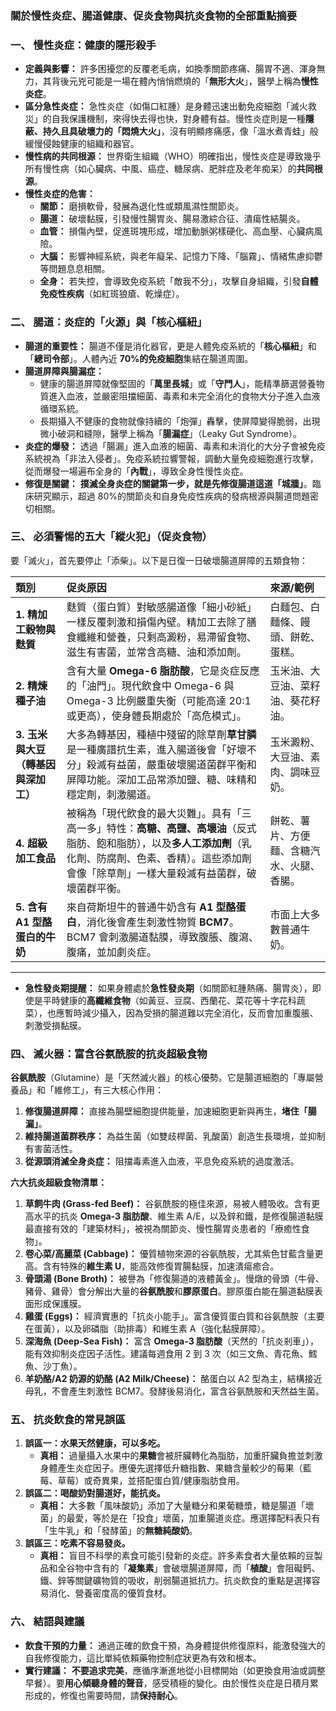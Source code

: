 ### 關於慢性炎症、腸道健康、促炎食物與抗炎食物的全部重點摘要

### 一、 慢性炎症：健康的隱形殺手

*   **定義與影響：** 許多困擾您的反覆老毛病，如換季關節疼痛、腸胃不適、渾身無力，其背後元兇可能是一場在體內悄悄燃燒的「**無形大火**」，醫學上稱為**慢性炎症**。
*   **區分急性炎症：** 急性炎症（如傷口紅腫）是身體迅速出動免疫細胞「滅火救災」的自我保護機制，來得快去得也快，對身體有益。慢性炎症則是一種**隱蔽、持久且具破壞力的「悶燒大火」**，沒有明顯疼痛感，像「溫水煮青蛙」般緩慢侵蝕健康的組織和器官。
*   **慢性病的共同根源：** 世界衛生組織（WHO）明確指出，慢性炎症是導致幾乎所有慢性病（如心臟病、中風、癌症、糖尿病、肥胖症及老年痴呆）的**共同根源**。
*   **慢性炎症的危害：**
    *   **關節：** 磨損軟骨，發展為退化性或類風濕性關節炎。
    *   **腸道：** 破壞黏膜，引發慢性腸胃炎、腸易激綜合征、潰瘍性結腸炎。
    *   **血管：** 損傷內壁，促進斑塊形成，增加動脈粥樣硬化、高血壓、心臟病風險。
    *   **大腦：** 影響神經系統，與老年癡呆、記憶力下降、「腦霧」、情緒焦慮抑鬱等問題息息相關。
    *   **全身：** 若失控，會導致免疫系統「敵我不分」，攻擊自身組織，引發**自體免疫性疾病**（如紅斑狼瘡、乾燥症）。

### 二、 腸道：炎症的「火源」與「核心樞紐」

*   **腸道的重要性：** 腸道不僅是消化器官，更是人體免疫系統的「**核心樞紐**」和「**總司令部**」。人體內近 **70%的免疫細胞**集結在腸道周圍。
*   **腸道屏障與腸漏症：**
    *   健康的腸道屏障就像堅固的「**萬里長城**」或「**守門人**」，能精準篩選營養物質進入血液，並嚴密阻擋細菌、毒素和未完全消化的食物大分子進入血液循環系統。
    *   長期攝入不健康的食物就像持續的「炮彈」轟擊，使屏障變得脆弱，出現微小破洞和縫隙，醫學上稱為「**腸漏症**」（Leaky Gut Syndrome）。
*   **炎症的爆發：** 透過「腸漏」進入血液的細菌、毒素和未消化的大分子會被免疫系統視為「非法入侵者」。免疫系統拉響警報，調動大量免疫細胞進行攻擊，從而爆發一場遍布全身的「**內戰**」，導致全身性慢性炎症。
*   **修復是關鍵：** **撲滅全身炎症的關鍵第一步，就是先修復腸道這道「城牆」**。臨床研究顯示，超過 80%的關節炎和自身免疫性疾病的發病根源與腸道問題密切相關。

### 三、 必須警惕的五大「縱火犯」（促炎食物）

要「滅火」，首先要停止「添柴」。以下是日復一日破壞腸道屏障的五類食物：

| 類別 | 促炎原因 | 來源/範例 |
| :--- | :--- | :--- |
| **1. 精加工穀物與麩質** | 麩質（蛋白質）對敏感腸道像「細小砂紙」一樣反覆刺激和損傷內壁。精加工去除了膳食纖維和營養，只剩高澱粉，易滯留食物、滋生有害菌，並常含高糖、油和添加劑。 | 白麵包、白麵條、饅頭、餅乾、蛋糕。 |
| **2. 精煉種子油** | 含有大量 **Omega-6 脂肪酸**，它是炎症反應的「油門」。現代飲食中 Omega-6 與 Omega-3 比例嚴重失衡（可能高達 20:1 或更高），使身體長期處於「高危模式」。 | 玉米油、大豆油、菜籽油、葵花籽油。 |
| **3. 玉米與大豆（轉基因與深加工）** | 大多為轉基因，種植中殘留的除草劑**草甘膦**是一種廣譜抗生素，進入腸道後會「好壞不分」殺滅有益菌，嚴重破壞腸道菌群平衡和屏障功能。深加工品常添加鹽、糖、味精和穩定劑，刺激腸道。 | 玉米澱粉、大豆油、素肉、調味豆奶。 |
| **4. 超級加工食品** | 被稱為「現代飲食的最大災難」。具有「三高一多」特性：**高糖、高鹽、高壞油**（反式脂肪、飽和脂肪），以及**多人工添加劑**（乳化劑、防腐劑、色素、香精）。這些添加劑會像「除草劑」一樣大量殺滅有益菌群，破壞菌群平衡。 | 餅乾、薯片、方便麵、含糖汽水、火腿、香腸。 |
| **5. 含有 A1 型酪蛋白的牛奶** | 來自荷斯坦牛的普通牛奶含有 **A1 型酪蛋白**，消化後會產生刺激性物質 **BCM7**。BCM7 會刺激腸道黏膜，導致腹脹、腹瀉、腹痛，並加劇炎症。 | 市面上大多數普通牛奶。 |

---

*   **急性發炎期提醒：** 如果身體處於**急性發炎期**（如關節紅腫熱痛、腸胃炎），即使是平時健康的**高纖維食物**（如黃豆、豆腐、西蘭花、菜花等十字花科蔬菜），也應暫時減少攝入，因為受損的腸道難以完全消化，反而會加重腹脹、刺激受損黏膜。

### 四、 滅火器：富含谷氨酰胺的抗炎超級食物

**谷氨酰胺**（Glutamine）是「天然滅火器」的核心優勢。它是腸道細胞的「專屬營養品」和「維修工」，有三大核心作用：

1.  **修復腸道屏障：** 直接為腸壁細胞提供能量，加速細胞更新與再生，**堵住「腸漏」**。
2.  **維持腸道菌群秩序：** 為益生菌（如雙歧桿菌、乳酸菌）創造生長環境，並抑制有害菌活性。
3.  **從源頭消滅全身炎症：** 阻擋毒素進入血液，平息免疫系統的過度激活。

**六大抗炎超級食物清單：**

1.  **草飼牛肉 (Grass-fed Beef)：** 谷氨酰胺的極佳來源，易被人體吸收。含有更高水平的抗炎 **Omega-3 脂肪酸**、維生素 A/E，以及鋅和鐵，是修復腸道黏膜最直接有效的「建築材料」，被視為關節炎、慢性腸胃炎患者的「療癒性食物」。
2.  **卷心菜/高麗菜 (Cabbage)：** 優質植物來源的谷氨酰胺，尤其紫色甘藍含量更高。含有特殊的**維生素 U**，能高效修復胃腸黏膜，加速潰瘍癒合。
3.  **骨頭湯 (Bone Broth)：** 被譽為「修復腸道的液體黃金」。慢燉的骨頭（牛骨、豬骨、雞骨）會分解出大量的**谷氨酰胺**和**膠原蛋白**。膠原蛋白能在腸道黏膜表面形成保護膜。
4.  **雞蛋 (Eggs)：** 經濟實惠的「抗炎小能手」。富含優質蛋白質和谷氨酰胺（主要在蛋黃），以及卵磷脂（助排毒）和維生素 A（強化黏膜屏障）。
5.  **深海魚 (Deep-Sea Fish)：** 富含 **Omega-3 脂肪酸**（天然的「抗炎剎車」），能有效抑制炎症因子活性。建議每週食用 2 到 3 次（如三文魚、青花魚、鱈魚、沙丁魚）。
6.  **羊奶酪/A2 奶源的奶酪 (A2 Milk/Cheese)：** 酪蛋白以 A2 型為主，結構接近母乳，不會產生刺激性 BCM7。發酵後易消化，富含谷氨酰胺和天然益生菌。

### 五、 抗炎飲食的常見誤區

1.  **誤區一：水果天然健康，可以多吃。**
    *   **真相：** 過量攝入水果中的**果糖**會被肝臟轉化為脂肪，加重肝臟負擔並刺激身體產生炎症因子。應優先選擇低升糖指數、果糖含量較少的莓果（藍莓、草莓）或奇異果，並搭配蛋白質/健康脂肪食用。
2.  **誤區二：喝酸奶對腸道好，能抗炎。**
    *   **真相：** 大多數「風味酸奶」添加了大量糖分和果葡糖漿，糖是腸道「壞菌」的最愛，等於是在「投食」壞菌，加重腸道炎症。應選擇配料表只有「生牛乳」和「發酵菌」的**無糖純酸奶**。
3.  **誤區三：吃素不容易發炎。**
    *   **真相：** 盲目不科學的素食可能引發新的炎症。許多素食者大量依賴的豆製品和全谷物中含有的「**凝集素**」會破壞腸道屏障，而「**植酸**」會阻礙鈣、鐵、鋅等關鍵礦物質的吸收，削弱腸道抵抗力。抗炎飲食的重點是選擇容易消化、營養密度高的優質食材。

### 六、 結語與建議

*   **飲食干預的力量：** 通過正確的飲食干預，為身體提供修復原料，能激發強大的自我修復能力，這比單純依賴藥物控制症狀更為有效和根本。
*   **實行建議：** **不要追求完美**，應循序漸進地從小目標開始（如更換食用油或調整早餐）。要**用心傾聽身體的聲音**，感受積極的變化。由於慢性炎症是日積月累形成的，修復也需要時間，請**保持耐心**。